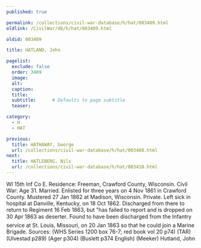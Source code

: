 ```yaml
---
published: true

permalink: /collections/civil-war-database/h/hat/003409.html
oldlink: /CivilWar/db/h/hat/003409.html

oldid: 003409

title: HATLAND, John

pagelist:
  exclude: false
  order: 3409
  image: 
  alt:
  caption:
  title:
  subtitle:      # Defaults to page subtitle
  teaser:

category: 
  - H 
  - HAT

previous:
  title: HATHAWAY, George
  url: /collections/civil-war-database/h/hat/003408.html  
next:
  title: HATLEBERG, Nils
  url: /collections/civil-war-database/h/hat/003410.html   
---
```

WI 15th Inf Co E. Residence: Freeman, Crawford County, Wisconsin. Civil War: Age 31. Married. Enlisted for three years on 4 Nov 1861 in Crawford County. Mustered 27 Jan 1862 at Madison, Wisconsin. Private. Left sick in hospital at Danville, Kentucky, on 18 Oct 1862. Discharged from there to return to Regiment 16 Feb 1863, but &quot;has failed to report and is dropped on 30 Apr 1863 as deserter&#148;. Found to have been discharged from the Infantry service at St. Louis, Missouri, on 20 Jan 1863 so that he could join a Marine Brigade. Sources: (WHS Series 1200 box 76-7; red book vol 20 p74) (TAR) (Ulvestad p289) (Ager p304) (Buslett p374 English) (Meeker) &#147;Hutland, John&#148;